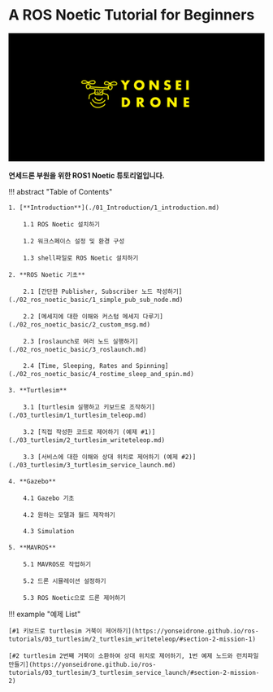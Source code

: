 # A ROS Noetic Tutorial for Beginners

![Title](./assets/banner_test_yonseidrone.png)

**연세드론 부원을 위한 ROS1 Noetic 튜토리얼입니다.**

!!! abstract "Table of Contents"

	1. [**Introduction**](./01_Introduction/1_introduction.md)

		1.1 ROS Noetic 설치하기
		
		1.2 워크스페이스 설정 및 환경 구성

		1.3 shell파일로 ROS Noetic 설치하기

	2. **ROS Noetic 기초**
			
		2.1 [간단한 Publisher, Subscriber 노드 작성하기](./02_ros_noetic_basic/1_simple_pub_sub_node.md)

		2.2 [메세지에 대한 이해와 커스텀 메세지 다루기](./02_ros_noetic_basic/2_custom_msg.md)

		2.3 [roslaunch로 여러 노드 실행하기](./02_ros_noetic_basic/3_roslaunch.md)

		2.4 [Time, Sleeping, Rates and Spinning](./02_ros_noetic_basic/4_rostime_sleep_and_spin.md)

	3. **Turtlesim**

		3.1 [turtlesim 실행하고 키보드로 조작하기](./03_turtlesim/1_turtlesim_teleop.md)

		3.2 [직접 작성한 코드로 제어하기 (예제 #1)](./03_turtlesim/2_turtlesim_writeteleop.md)

		3.3 [서비스에 대한 이해와 상대 위치로 제어하기 (예제 #2)](./03_turtlesim/3_turtlesim_service_launch.md)

	4. **Gazebo**

		4.1 Gazebo 기초

		4.2 원하는 모델과 월드 제작하기

		4.3 Simulation

	5. **MAVROS**

		5.1 MAVROS로 작업하기

		5.2 드론 시뮬레이션 설정하기

		5.3 ROS Noetic으로 드론 제어하기 

!!! example "예제 List"

	[#1 키보드로 turtlesim 거북이 제어하기](https://yonseidrone.github.io/ros-tutorials/03_turtlesim/2_turtlesim_writeteleop/#section-2-mission-1)

	[#2 turtlesim 2번째 거북이 소환하여 상대 위치로 제어하기, 1번 예제 노드와 런치파일 만들기](https://yonseidrone.github.io/ros-tutorials/03_turtlesim/3_turtlesim_service_launch/#section-2-mission-2)